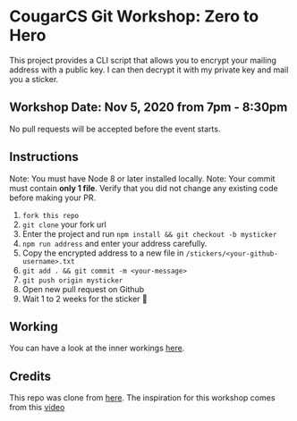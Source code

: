 # CougarCS Git Workshop: Zero to Hero

This project provides a CLI script that allows you to encrypt your mailing address with a public key. I can then decrypt it with my private key and mail you a sticker.

## Workshop Date: Nov 5, 2020 from 7pm - 8:30pm

No pull requests will be accepted before the event starts.

## Instructions

Note: You must have Node 8 or later installed locally.
Note: Your commit must contain **only 1 file**. Verify that you did not change any existing code before making your PR.

1. `fork this repo`
1. `git clone` your fork url
1. Enter the project and run `npm install && git checkout -b mysticker`
1. `npm run address` and enter your address carefully.
1. Copy the encrypted address to a new file in `/stickers/<your-github-username>.txt`
1. `git add . && git commit -m <your-message>`
1. `git push origin mysticker`
1. Open new pull request on Github
1. Wait 1 to 2 weeks for the sticker 💌

## Working

You can have a look at the inner workings [here](working.md).

## Credits

This repo was clone from [here](https://github.com/codediodeio/gimmie-sticker). The inspiration for this workshop comes from this [video](https://youtu.be/HkdAHXoRtos)